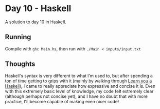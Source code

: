 # Day 10 - Haskell

A solution to day 10 in Haskell.

## Running

Compile with `ghc Main.hs`, then run with `./Main < inputs/input.txt`

## Thoughts

Haskell's syntax is very different to what I'm used to, but after spending a
ton of time getting to grips with it (mainly by walking through
[Learn you a Haskell](https://learnyouahaskell.com/)), I came to really
appreciate how expressive and concise it is. Even with this extremely basic
level of knowledge, my code felt extremely clear (although perhaps not concise
yet), and I have no doubt that with more practice, I'll become capable of
making even nicer code!
